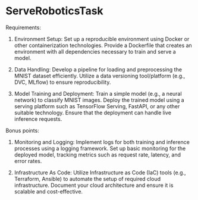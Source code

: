 # ServeRoboticsTask

Requirements:
1. Environment Setup:
Set up a reproducible environment using Docker or other containerization technologies.
Provide a Dockerfile that creates an environment with all dependencies necessary to train and serve a model.

3. Data Handling:
Develop a pipeline for loading and preprocessing the MNIST dataset efficiently.
Utilize a data versioning tool/platform (e.g., DVC, MLflow) to ensure reproducibility.

4. Model Training and Deployment:
Train a simple model (e.g., a neural network) to classify MNIST images.
Deploy the trained model using a serving platform such as TensorFlow Serving, FastAPI, or any other suitable technology.
Ensure that the deployment can handle live inference requests.

Bonus points:
1. Monitoring and Logging:
Implement logs for both training and inference processes using a logging framework.
Set up basic monitoring for the deployed model, tracking metrics such as request rate, latency, and error rates.

2. Infrastructure As Code:
Utilize Infrastructure as Code (IaC) tools (e.g., Terraform, Ansible) to automate the setup of required cloud infrastructure.
Document your cloud architecture and ensure it is scalable and cost-effective.
